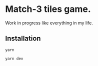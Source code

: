 # Match-3 tiles game.
Work in progress like everything in my life.

## Installation

```
yarn
```

```
yarn dev
```
